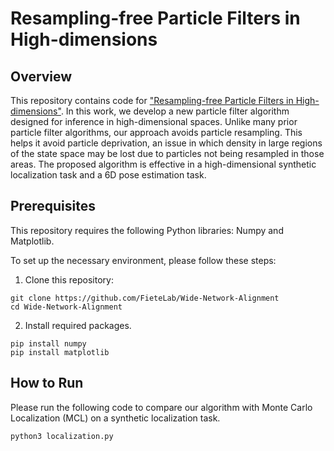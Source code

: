 # Resampling-free Particle Filters in High-dimensions

## Overview
This repository contains code for ["Resampling-free Particle Filters in High-dimensions"](https://arxiv.org/pdf/2404.13698). In this work, we develop a new particle filter algorithm designed for inference in high-dimensional spaces. Unlike many prior particle filter algorithms, our approach avoids particle resampling. This helps it avoid particle deprivation, an issue in which density in large regions of the state space may be lost due to particles not being resampled in those areas. The proposed algorithm is effective in a high-dimensional synthetic localization task and a 6D pose estimation task.

## Prerequisites
This repository requires the following Python libraries: Numpy and Matplotlib.

To set up the necessary environment, please follow these steps:

1. Clone this repository:
```
git clone https://github.com/FieteLab/Wide-Network-Alignment
cd Wide-Network-Alignment
```

2. Install required packages.
```
pip install numpy
pip install matplotlib
```

## How to Run

Please run the following code to compare our algorithm with Monte Carlo Localization (MCL) on a synthetic localization task.
```
python3 localization.py
```
